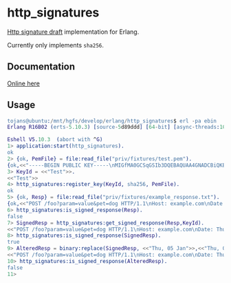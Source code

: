 # http_signatures

[Http signature draft](http://tools.ietf.org/html/draft-cavage-http-signatures-00#section-4.1) 
implementation for Erlang.

Currently only implements `sha256`.

## Documentation

[Online here](http://happypancake.github.io/http_signatures/)

## Usage
```erlang
tojans@ubuntu:/mnt/hgfs/develop/erlang/http_signatures$ erl -pa ebin
Erlang R16B02 (erts-5.10.3) [source-5d89ddd] [64-bit] [async-threads:10] [kernel-poll:false]

Eshell V5.10.3  (abort with ^G)
1> application:start(http_signatures).
ok
2> {ok, PemFile} = file:read_file("priv/fixtures/test.pem").
{ok,<<"-----BEGIN PUBLIC KEY-----\nMIGfMA0GCSqGSIb3DQEBAQUAA4GNADCBiQKBgQDCFENGw33yGihy92pDjZQhl0C3\n6rPJj+CvfSC8+q28"...>>}
3> KeyId = <<"Test">>.
<<"Test">>
4> http_signatures:register_key(KeyId, sha256, PemFile).
ok
5> {ok, Resp} = file:read_file("priv/fixtures/example_response.txt").
{ok,<<"POST /foo?param=value&pet=dog HTTP/1.1\nHost: example.com\nDate: Thu, 05 Jan 2012 21:31:40 GMT\nContent-Type: a"...>>}
6> http_signatures:is_signed_response(Resp).
false
7> SignedResp = http_signatures:get_signed_response(Resp,KeyId).
<<"POST /foo?param=value&pet=dog HTTP/1.1\nHost: example.com\nDate: Thu, 05 Jan 2012 21:31:40 GMT\nContent-Type: applicati"...>>
8> http_signatures:is_signed_response(SignedResp).              
true
9> AlteredResp = binary:replace(SignedResp, <<"Thu, 05 Jan">>,<<"Thu, 06 Jan">>).
<<"POST /foo?param=value&pet=dog HTTP/1.1\nHost: example.com\nDate: Thu, 06 Jan 2012 21:31:40 GMT\nContent-Type: applicati"...>>
10> http_signatures:is_signed_response(AlteredResp).                              
false
11> 
```
